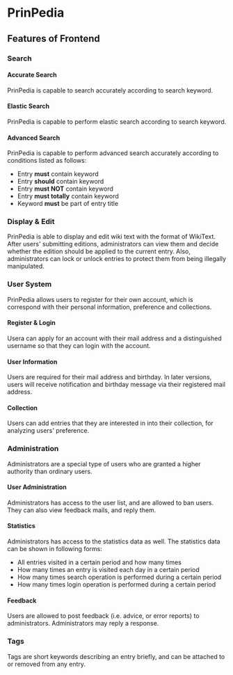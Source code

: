 # PrinPedia

## Features of Frontend

### Search

#### Accurate Search

PrinPedia is capable to search accurately according to search keyword.

#### Elastic Search

PrinPedia is capable to perform elastic search according to search keyword.

#### Advanced Search

PrinPedia is capable to perform advanced search accurately according to conditions listed as follows:

* Entry **must** contain keyword
* Entry **should** contain keyword
* Entry **must NOT** contain keyword
* Entry **must totally** contain keyword
* Keyword **must** be part of entry title

### Display & Edit

PrinPedia is able to display and edit wiki text with the format of WikiText. After users' submitting editions, administrators can view them and decide whether the edition should be applied to the current entry. Also, administrators can lock or unlock entries to protect them from being illegally manipulated.

### User System

PrinPedia allows users to register for their own account, which is correspond with their personal information, preference and collections.

#### Register & Login

Usera can apply for an account with their mail address and a distinguished username so that they can login with the account.

#### User Information

Users are required for their mail address and birthday. In later versions, users will receive notification and birthday message via their registered mail address.

#### Collection

Users can add entries that they are interested in into their collection, for analyzing users' preference.

### Administration

Administrators are a special type of users who are granted a higher authority than ordinary users.

#### User Administration

Administrators has access to the user list, and are allowed to ban users. They can also view feedback mails, and reply them.

#### Statistics

Administrators has access to the statistics data as well. The statistics data can be shown in following forms:

* All entries visited in a certain period and how many times
* How many times an entry is visited each day in a certain period
* How many times search operation is performed during a certain period
* How many times login operation is performed during a certain period

#### Feedback

Users are allowed to post feedback (i.e. advice, or error reports) to administrators. Administrators may reply a response.

### Tags

Tags are short keywords describing an entry briefly, and can be attached to or removed from any entry.
